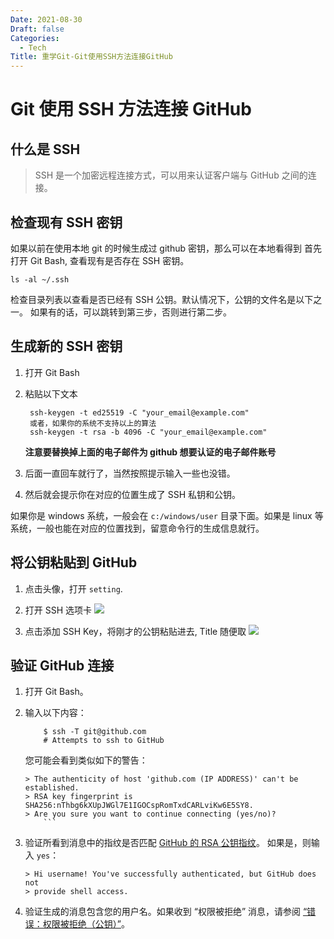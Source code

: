 ```yaml
---
Date: 2021-08-30
Draft: false
Categories:
  - Tech
Title: 重学Git-Git使用SSH方法连接GitHub
---
```


# Git 使用 SSH 方法连接 GitHub

## 什么是 SSH

> SSH 是一个加密远程连接方式，可以用来认证客户端与 GitHub 之间的连接。

## 检查现有 SSH 密钥

如果以前在使用本地 git 的时候生成过 github 密钥，那么可以在本地看得到
首先打开 Git Bash, 查看现有是否存在 SSH 密钥。

```shell
ls -al ~/.ssh
```

检查目录列表以查看是否已经有 SSH 公钥。默认情况下，公钥的文件名是以下之一。
如果有的话，可以跳转到第三步，否则进行第二步。

## 生成新的 SSH 密钥

1. 打开 Git Bash
2. 粘贴以下文本

   ```shell
    ssh-keygen -t ed25519 -C "your_email@example.com"
    或者，如果你的系统不支持以上的算法
    ssh-keygen -t rsa -b 4096 -C "your_email@example.com"
   ```

   **注意要替换掉上面的电子邮件为 github 想要认证的电子邮件账号**

3. 后面一直回车就行了，当然按照提示输入一些也没错。
4. 然后就会提示你在对应的位置生成了 SSH 私钥和公钥。

如果你是 windows 系统，一般会在 `c:/windows/user` 目录下面。如果是 linux 等系统，一般也能在对应的位置找到，留意命令行的生成信息就行。

## 将公钥粘贴到 GitHub

1. 点击头像，打开 `setting`.
2. 打开 SSH 选项卡
![](https://i.loli.net/2021/08/30/mFapvH7GrOUTw5g.png)

3. 点击添加 SSH Key，将刚才的公钥粘贴进去, Title 随便取
![](https://i.loli.net/2021/08/30/hOYJ8BUGSIjwu59.png)

## 验证 GitHub 连接

1. 打开 Git Bash。
2. 输入以下内容：

    ```shell
        $ ssh -T git@github.com
        # Attempts to ssh to GitHub
    ```

    您可能会看到类似如下的警告：

    ```shell
    > The authenticity of host 'github.com (IP ADDRESS)' can't be established.
    > RSA key fingerprint is SHA256:nThbg6kXUpJWGl7E1IGOCspRomTxdCARLviKw6E5SY8.
    > Are you sure you want to continue connecting (yes/no)?
        ```

3. 验证所看到消息中的指纹是否匹配 [GitHub 的 RSA 公钥指纹](https://docs.github.com/cn/github/authenticating-to-github/githubs-ssh-key-fingerprints)。 如果是，则输入 `yes`：

    ```shell
    > Hi username! You've successfully authenticated, but GitHub does not
    > provide shell access.
    ```

4. 验证生成的消息包含您的用户名。如果收到 “权限被拒绝” 消息，请参阅 [“错误：权限被拒绝（公钥）”](https://docs.github.com/cn/articles/error-permission-denied-publickey)。